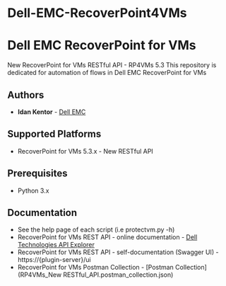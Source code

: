 # Dell-EMC-RecoverPoint4VMs #
# Dell EMC RecoverPoint for VMs #
New RecoverPoint for VMs RESTful API - RP4VMs 5.3
This repository is dedicated for automation of flows in Dell EMC RecoverPoint for VMs
## Authors ##
- **Idan Kentor** - [Dell EMC](https://www.dellemc.com)
## Supported Platforms ##
- RecoverPoint for VMs 5.3.x - New RESTful API
## Prerequisites ##
- Python 3.x
## Documentation ##
- See the help page of each script (i.e protectvm.py -h)
- RecoverPoint for VMs REST API - online documentation - [Dell Technologies API Explorer](https://developer.dellemc.com)
- RecoverPoint for VMs REST API - self-documentation (Swagger UI) - https://{plugin-server}/ui
- RecoverPoint for VMs Postman Collection - [Postman Collection](RP4VMs_New RESTful_API.postman_collection.json)
